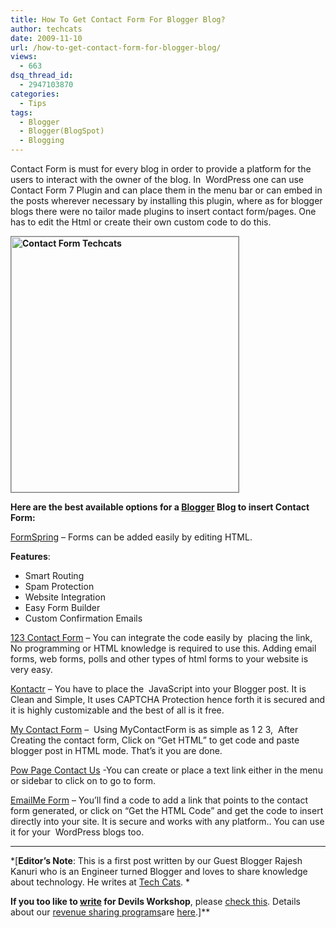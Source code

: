 ```yaml
---
title: How To Get Contact Form For Blogger Blog?
author: techcats
date: 2009-11-10
url: /how-to-get-contact-form-for-blogger-blog/
views:
  - 663
dsq_thread_id:
  - 2947103870
categories:
  - Tips
tags:
  - Blogger
  - Blogger(BlogSpot)
  - Blogging
---
```

Contact Form is must for every blog in order to provide a platform for the users to interact with the owner of the blog. In  WordPress one can use Contact Form 7 Plugin and can place them in the menu bar or can embed in the posts wherever necessary by installing this plugin, where as for blogger blogs there were no tailor made plugins to insert contact form/pages. One has to edit the Html or create their own custom code to do this.

**<img class="size-full wp-image-16502 alignnone" style="border: 1px solid grey" src="http://cdn.devilsworkshop.org/files/2009/11/Contact-Form-Techcats.JPG" alt="Contact Form Techcats" width="364" height="409" />**

**Here are the best available options for a <a href="http://blogspot.com" onclick="_gaq.push(['_trackEvent', 'outbound-article', 'http://blogspot.com', 'Blogger']);" >Blogger</a> Blog to insert Contact Form:**

<a href="https://www.formspring.com/" onclick="_gaq.push(['_trackEvent', 'outbound-article', 'https://www.formspring.com/', 'FormSpring']);" target="_blank">FormSpring</a> &#8211; Forms can be added easily by editing HTML.

**Features**:

  * Smart Routing
  * Spam Protection
  * Website Integration
  * Easy Form Builder
  * Custom Confirmation Emails

<a href="http://www.123contactform.com/" onclick="_gaq.push(['_trackEvent', 'outbound-article', 'http://www.123contactform.com/', '123 Contact Form']);" target="_blank">123 Contact Form</a> &#8211; You can integrate the code easily by  placing the link, No programming or HTML knowledge is required to use this. Adding email forms, web forms, polls and other types of html forms to your website is very easy.

<a href="http://kontactr.com/" onclick="_gaq.push(['_trackEvent', 'outbound-article', 'http://kontactr.com/', 'Kontactr']);" target="_blank">Kontactr</a> &#8211; You have to place the  JavaScript into your Blogger post. It is Clean and Simple, It uses CAPTCHA Protection hence forth it is secured and it is highly customizable and the best of all is it free.

<a href="http://mycontactform.com/" onclick="_gaq.push(['_trackEvent', 'outbound-article', 'http://mycontactform.com/', 'My Contact Form']);" target="_blank">My Contact Form</a> &#8211;  Using MyContactForm is as simple as 1 2 3,  After Creating the contact form, Click on &#8220;Get HTML&#8221; to get code and paste blogger post in HTML mode. That&#8217;s it you are done.

<a href="http://www.pagepow.com/" onclick="_gaq.push(['_trackEvent', 'outbound-article', 'http://www.pagepow.com/', 'Pow Page Contact Us']);" target="_blank">Pow Page Contact Us</a> -You can create or place a text link either in the menu or sidebar to click on to go to form.

<a href="http://www.emailmeform.com/" onclick="_gaq.push(['_trackEvent', 'outbound-article', 'http://www.emailmeform.com/', 'EmailMe Form']);" target="_blank">EmailMe Form</a> &#8211; You&#8217;ll find a code to add a link that points to the contact form generated, or click on &#8220;Get the HTML Code&#8221; and get the code to insert directly into your site. It is secure and works with any platform.. You can use it for your  WordPress blogs too.

* * *

*[****Editor&#8217;s Note****: This is a first post written by our Guest Blogger Rajesh Kanuri who is an Engineer turned Blogger and loves to share knowledge about technology. He writes at <a href="http://www.techcats.net" onclick="_gaq.push(['_trackEvent', 'outbound-article', 'http://www.techcats.net', 'Tech Cats']);" >Tech Cats</a>. *</p> 

**If you too like to [write][1] for **Devils Workshop****, please [check this][1]. Details about our [revenue sharing programs][1]are [here][1].]**

 [1]: http://devilsworkshop.org/join-dw/

